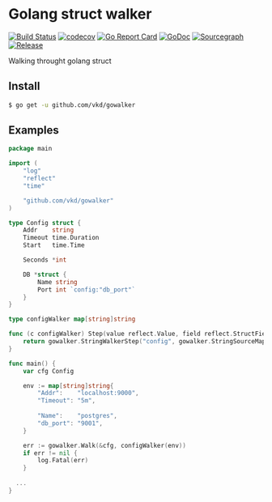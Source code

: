 # Golang struct walker

[![Build Status](https://travis-ci.org/vkd/gowalker.svg)](https://travis-ci.org/vkd/gowalker)
[![codecov](https://codecov.io/gh/vkd/gowalker/branch/master/graph/badge.svg)](https://codecov.io/gh/vkd/gowalker)
[![Go Report Card](https://goreportcard.com/badge/github.com/vkd/gowalker)](https://goreportcard.com/report/github.com/vkd/gowalker)
[![GoDoc](https://godoc.org/github.com/vkd/gowalker?status.svg)](https://godoc.org/github.com/vkd/gowalker)
[![Sourcegraph](https://sourcegraph.com/github.com/vkd/gowalker/-/badge.svg)](https://sourcegraph.com/github.com/vkd/gowalker?badge)
[![Release](https://img.shields.io/github/release/vkd/gowalker.svg)](https://github.com/vkd/gowalker/releases)

Walking throught golang struct

## Install

```sh
$ go get -u github.com/vkd/gowalker
```

## Examples

```go
package main

import (
	"log"
	"reflect"
	"time"

	"github.com/vkd/gowalker"
)

type Config struct {
	Addr    string
	Timeout time.Duration
	Start   time.Time

	Seconds *int

	DB *struct {
		Name string
		Port int `config:"db_port"`
	}
}

type configWalker map[string]string

func (c configWalker) Step(value reflect.Value, field reflect.StructField) (bool, error) {
	return gowalker.StringWalkerStep("config", gowalker.StringSourceMapString(c), value, field)
}

func main() {
	var cfg Config

	env := map[string]string{
		"Addr":    "localhost:9000",
		"Timeout": "5m",
		
		"Name":    "postgres",
		"db_port": "9001",
	}

	err := gowalker.Walk(&cfg, configWalker(env))
	if err != nil {
		log.Fatal(err)
	}
  
  ...
}
```
